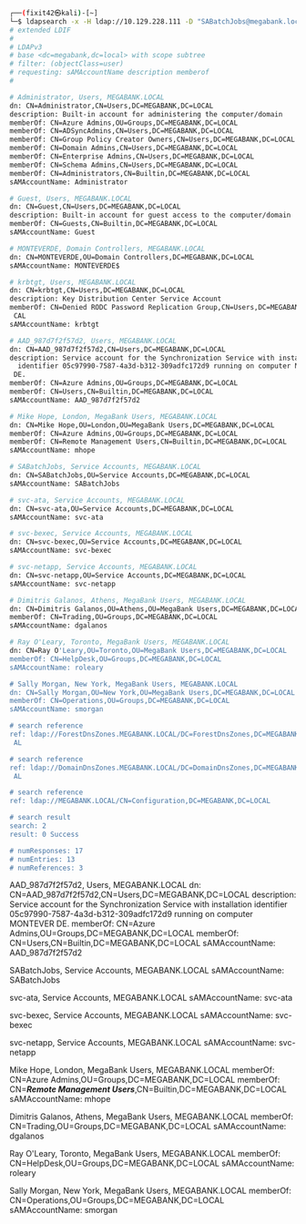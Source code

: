 
```sh
┌──(fixit42㉿kali)-[~]
└─$ ldapsearch -x -H ldap://10.129.228.111 -D "SABatchJobs@megabank.local" -w 'SABatchJobs' -b "dc=megabank,dc=local" "(objectClass=user)" sAMAccountName description memberof
# extended LDIF
#
# LDAPv3
# base <dc=megabank,dc=local> with scope subtree
# filter: (objectClass=user)
# requesting: sAMAccountName description memberof 
#

# Administrator, Users, MEGABANK.LOCAL
dn: CN=Administrator,CN=Users,DC=MEGABANK,DC=LOCAL
description: Built-in account for administering the computer/domain
memberOf: CN=Azure Admins,OU=Groups,DC=MEGABANK,DC=LOCAL
memberOf: CN=ADSyncAdmins,CN=Users,DC=MEGABANK,DC=LOCAL
memberOf: CN=Group Policy Creator Owners,CN=Users,DC=MEGABANK,DC=LOCAL
memberOf: CN=Domain Admins,CN=Users,DC=MEGABANK,DC=LOCAL
memberOf: CN=Enterprise Admins,CN=Users,DC=MEGABANK,DC=LOCAL
memberOf: CN=Schema Admins,CN=Users,DC=MEGABANK,DC=LOCAL
memberOf: CN=Administrators,CN=Builtin,DC=MEGABANK,DC=LOCAL
sAMAccountName: Administrator

# Guest, Users, MEGABANK.LOCAL
dn: CN=Guest,CN=Users,DC=MEGABANK,DC=LOCAL
description: Built-in account for guest access to the computer/domain
memberOf: CN=Guests,CN=Builtin,DC=MEGABANK,DC=LOCAL
sAMAccountName: Guest

# MONTEVERDE, Domain Controllers, MEGABANK.LOCAL
dn: CN=MONTEVERDE,OU=Domain Controllers,DC=MEGABANK,DC=LOCAL
sAMAccountName: MONTEVERDE$

# krbtgt, Users, MEGABANK.LOCAL
dn: CN=krbtgt,CN=Users,DC=MEGABANK,DC=LOCAL
description: Key Distribution Center Service Account
memberOf: CN=Denied RODC Password Replication Group,CN=Users,DC=MEGABANK,DC=LO
 CAL
sAMAccountName: krbtgt

# AAD_987d7f2f57d2, Users, MEGABANK.LOCAL
dn: CN=AAD_987d7f2f57d2,CN=Users,DC=MEGABANK,DC=LOCAL
description: Service account for the Synchronization Service with installation
  identifier 05c97990-7587-4a3d-b312-309adfc172d9 running on computer MONTEVER
 DE.
memberOf: CN=Azure Admins,OU=Groups,DC=MEGABANK,DC=LOCAL
memberOf: CN=Users,CN=Builtin,DC=MEGABANK,DC=LOCAL
sAMAccountName: AAD_987d7f2f57d2

# Mike Hope, London, MegaBank Users, MEGABANK.LOCAL
dn: CN=Mike Hope,OU=London,OU=MegaBank Users,DC=MEGABANK,DC=LOCAL
memberOf: CN=Azure Admins,OU=Groups,DC=MEGABANK,DC=LOCAL
memberOf: CN=Remote Management Users,CN=Builtin,DC=MEGABANK,DC=LOCAL
sAMAccountName: mhope

# SABatchJobs, Service Accounts, MEGABANK.LOCAL
dn: CN=SABatchJobs,OU=Service Accounts,DC=MEGABANK,DC=LOCAL
sAMAccountName: SABatchJobs

# svc-ata, Service Accounts, MEGABANK.LOCAL
dn: CN=svc-ata,OU=Service Accounts,DC=MEGABANK,DC=LOCAL
sAMAccountName: svc-ata

# svc-bexec, Service Accounts, MEGABANK.LOCAL
dn: CN=svc-bexec,OU=Service Accounts,DC=MEGABANK,DC=LOCAL
sAMAccountName: svc-bexec

# svc-netapp, Service Accounts, MEGABANK.LOCAL
dn: CN=svc-netapp,OU=Service Accounts,DC=MEGABANK,DC=LOCAL
sAMAccountName: svc-netapp

# Dimitris Galanos, Athens, MegaBank Users, MEGABANK.LOCAL
dn: CN=Dimitris Galanos,OU=Athens,OU=MegaBank Users,DC=MEGABANK,DC=LOCAL
memberOf: CN=Trading,OU=Groups,DC=MEGABANK,DC=LOCAL
sAMAccountName: dgalanos

# Ray O'Leary, Toronto, MegaBank Users, MEGABANK.LOCAL
dn: CN=Ray O'Leary,OU=Toronto,OU=MegaBank Users,DC=MEGABANK,DC=LOCAL
memberOf: CN=HelpDesk,OU=Groups,DC=MEGABANK,DC=LOCAL
sAMAccountName: roleary

# Sally Morgan, New York, MegaBank Users, MEGABANK.LOCAL
dn: CN=Sally Morgan,OU=New York,OU=MegaBank Users,DC=MEGABANK,DC=LOCAL
memberOf: CN=Operations,OU=Groups,DC=MEGABANK,DC=LOCAL
sAMAccountName: smorgan

# search reference
ref: ldap://ForestDnsZones.MEGABANK.LOCAL/DC=ForestDnsZones,DC=MEGABANK,DC=LOC
 AL

# search reference
ref: ldap://DomainDnsZones.MEGABANK.LOCAL/DC=DomainDnsZones,DC=MEGABANK,DC=LOC
 AL

# search reference
ref: ldap://MEGABANK.LOCAL/CN=Configuration,DC=MEGABANK,DC=LOCAL

# search result
search: 2
result: 0 Success

# numResponses: 17
# numEntries: 13
# numReferences: 3
```

AAD_987d7f2f57d2, Users, MEGABANK.LOCAL
dn: CN=AAD_987d7f2f57d2,CN=Users,DC=MEGABANK,DC=LOCAL
description: Service account for the Synchronization Service with installation
  identifier 05c97990-7587-4a3d-b312-309adfc172d9 running on computer MONTEVER
 DE.
memberOf: CN=Azure Admins,OU=Groups,DC=MEGABANK,DC=LOCAL
memberOf: CN=Users,CN=Builtin,DC=MEGABANK,DC=LOCAL
sAMAccountName: AAD_987d7f2f57d2

SABatchJobs, Service Accounts, MEGABANK.LOCAL
sAMAccountName: SABatchJobs

svc-ata, Service Accounts, MEGABANK.LOCAL
sAMAccountName: svc-ata

svc-bexec, Service Accounts, MEGABANK.LOCAL
sAMAccountName: svc-bexec

svc-netapp, Service Accounts, MEGABANK.LOCAL
sAMAccountName: svc-netapp


Mike Hope, London, MegaBank Users, MEGABANK.LOCAL
memberOf: CN=Azure Admins,OU=Groups,DC=MEGABANK,DC=LOCAL
memberOf: CN=***Remote Management Users***,CN=Builtin,DC=MEGABANK,DC=LOCAL
sAMAccountName: mhope

Dimitris Galanos, Athens, MegaBank Users, MEGABANK.LOCAL
memberOf: CN=Trading,OU=Groups,DC=MEGABANK,DC=LOCAL
sAMAccountName: dgalanos

Ray O'Leary, Toronto, MegaBank Users, MEGABANK.LOCAL
memberOf: CN=HelpDesk,OU=Groups,DC=MEGABANK,DC=LOCAL
sAMAccountName: roleary

Sally Morgan, New York, MegaBank Users, MEGABANK.LOCAL
memberOf: CN=Operations,OU=Groups,DC=MEGABANK,DC=LOCAL
sAMAccountName: smorgan
